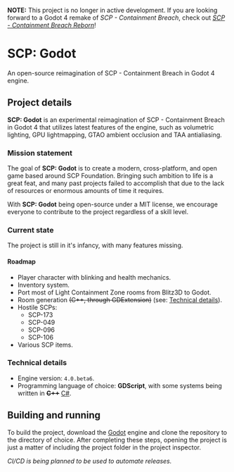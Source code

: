 **NOTE:** This project is no longer in active development. If you are looking forward to a Godot 4 remake of *SCP - Containment Breach*, check out *[SCP - Containment Breach Reborn](https://twitter.com/HyperityStudios)*!

# SCP: Godot
An open-source reimagination of SCP - Containment Breach in Godot 4 engine.

## Project details
**SCP: Godot** is an experimental reimagination of SCP - Containment Breach in Godot 4 that utilizes latest features of the engine, such as volumetric lighting, GPU lightmapping, GTAO ambient occlusion and TAA antialiasing.

### Mission statement
The goal of **SCP: Godot** is to create a modern, cross-platform, and open game based around SCP Foundation. Bringing such ambition to life is a great feat, and many past projects failed to accomplish that due to the lack of resources or enormous amounts of time it requires.

With **SCP: Godot** being open-source under a MIT license, we encourage everyone to contribute to the project regardless of a skill level.

### Current state
The project is still in it's infancy, with many features missing.

#### Roadmap
- Player character with blinking and health mechanics.
- Inventory system.
- Port most of Light Containment Zone rooms from Blitz3D to Godot.
- Room generation ~~(C++, through GDExtension)~~ (see: [Technical details](https://github.com/SCP-Godot/SCPCB#technical-details)).
- Hostile SCPs:
    - SCP-173
    - SCP-049
    - SCP-096
    - SCP-106
- Various SCP items.

### Technical details
- Engine version: `4.0.beta6`.
- Programming language of choice: **GDScript**, with some systems being written in ~~**C++**~~ [C#](https://github.com/SCP-Godot/SCPCB/issues/2).

## Building and running
To build the project, download the [Godot](https://godotengine.org/article/dev-snapshot-godot-4-0-beta-6) engine and clone the repository to the directory of choice. After completing these steps, opening the project is just a matter of including the project folder in the project inspector.

*CI/CD is being planned to be used to automate releases.*
